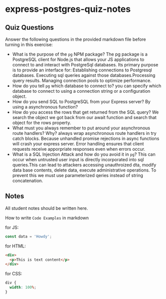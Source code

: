 # express-postgres-quiz-notes

## Quiz Questions

Answer the following questions in the provided markdown file before turning in this exercise:

- What is the purpose of the `pg` NPM package?
  The pg package is a PostgreSQL client for Node.js that allows your JS applications to connect to and interact with PostgreSql databases.
  Its primary purpose is to provide an interface for: Establishing connections to Postgresql databases. Executing sql queries against those databases.Processing query results. Managing connection pools to optimize performance.
- How do you tell `pg` which database to connect to?
  you can specify which database to connect to using a connection string or a configuration object.
- How do you send SQL to PostgreSQL from your Express server?
  By using a asynchronous function?
- How do you access the rows that get returned from the SQL query?
  We search the object we got back from our await function and search that object for the rows property.
- What must you always remember to put around your asynchronous route handlers? Why?
  always wrap asynchronous route handlers in try catch blocks. Because unhandled promise rejections in async functions will crash your express server. Error handling ensures that client requests receive apporpriate responses even when errors occur.
- What is a SQL Injection Attack and how do you avoid it in `pg`?
  This can occur when untrusted user input is directly incorporated into sql queries.This can lead to attackers accessing unauthroized dta, modify data base contents, delete data, execute administrative operations. To prevent this we must use parameterized qeries instead of string concatenation.

## Notes

All student notes should be written here.

How to write `Code Examples` in markdown

for JS:

```javascript
const data = 'Howdy';
```

for HTML:

```html
<div>
  <p>This is text content</p>
</div>
```

for CSS:

```css
div {
  width: 100%;
}
```
